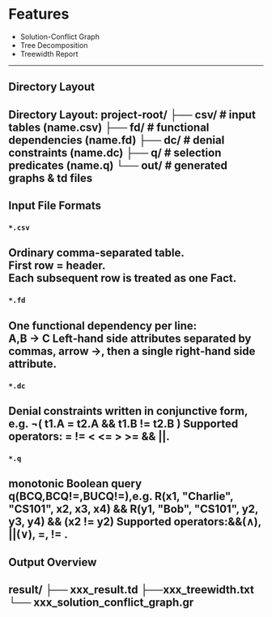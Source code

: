 # Features
- Solution-Conflict Graph  
- Tree Decomposition  
- Treewidth Report  
---
## Directory Layout
Directory Layout:
project‑root/
├── csv/       #  input tables  (name.csv)
├── fd/        # functional dependencies (name.fd)
├── dc/        # denial constraints     (name.dc)
├── q/     #  selection predicates   (name.q)
└── out/       #   generated graphs & td files
---
## Input File Formats
### `*.csv`
Ordinary comma-separated table.  
First row = header.  
Each subsequent row is treated as one Fact.
---
### `*.fd`
One functional dependency per line:  
A,B -> C
Left‑hand side attributes separated by commas, arrow ->, then a single right‑hand side attribute.
---
### `*.dc`
Denial constraints written in conjunctive form, e.g. 
¬( t1.A = t2.A && t1.B != t2.B )
Supported operators: =  !=  <  <=  >  >= && ||.
---
### `*.q`
monotonic Boolean query q(BCQ,BCQ!=,BUCQ!=),e.g.
R(x1, "Charlie", "CS101", x2, x3, x4) && R(y1, "Bob", "CS101", y2, y3, y4) && (x2 != y2)
Supported operators:&&(∧), ||(∨), =, != .
---
## Output Overview
result/
├── xxx_result.td
├──xxx_treewidth.txt
└── xxx_solution_conflict_graph.gr
---
